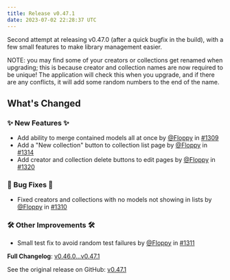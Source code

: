 ```yaml
---
title: Release v0.47.1
date: 2023-07-02 22:28:37 UTC
---
```

Second attempt at releasing v0.47.0 (after a quick bugfix in the build), with a few small features to make library management easier.

NOTE: you may find some of your creators or collections get renamed when upgrading; this is because creator and collection names are now required to be unique! The application will check this when you upgrade, and if there are any conflicts, it will add some random numbers to the end of the name.

## What's Changed
### ✨ New Features ✨
* Add ability to merge contained models all at once by [@Floppy](https://github.com/Floppy) in [#1309](https://github.com/Floppy/van_dam/pull/1309)
* Add a "New collection" button to collection list page by [@Floppy](https://github.com/Floppy) in [#1314](https://github.com/Floppy/van_dam/pull/1314)
* Add creator and collection delete buttons to edit pages by [@Floppy](https://github.com/Floppy) in [#1320](https://github.com/Floppy/van_dam/pull/1320)
### 🐛 Bug Fixes 🐛
* Fixed creators and collections with no models not showing in lists by [@Floppy](https://github.com/Floppy) in [#1310](https://github.com/Floppy/van_dam/pull/1310)
### 🛠️ Other Improvements 🛠️
* Small test fix to avoid random test failures by [@Floppy](https://github.com/Floppy) in [#1311](https://github.com/Floppy/van_dam/pull/1311)


**Full Changelog**: [v0.46.0...v0.47.1](https://github.com/Floppy/van_dam/compare/v0.46.0...v0.47.1)

See the original release on GitHub: [v0.47.1](https://github.com/manyfold3d/manyfold/releases/tag/v0.47.1)
